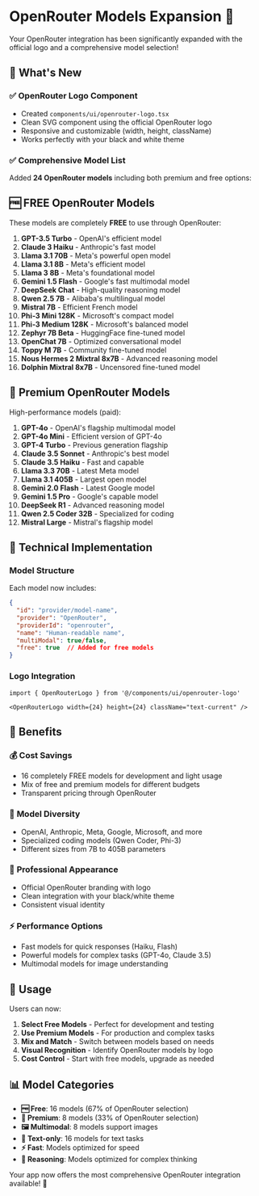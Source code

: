 # OpenRouter Models Expansion 🚀

Your OpenRouter integration has been significantly expanded with the official logo and a comprehensive model selection!

## 🎨 What's New

### ✅ OpenRouter Logo Component
- Created `components/ui/openrouter-logo.tsx`
- Clean SVG component using the official OpenRouter logo
- Responsive and customizable (width, height, className)
- Works perfectly with your black and white theme

### ✅ Comprehensive Model List
Added **24 OpenRouter models** including both premium and free options:

## 🆓 FREE OpenRouter Models

These models are completely **FREE** to use through OpenRouter:

1. **GPT-3.5 Turbo** - OpenAI's efficient model
2. **Claude 3 Haiku** - Anthropic's fast model
3. **Llama 3.1 70B** - Meta's powerful open model
4. **Llama 3.1 8B** - Meta's efficient model
5. **Llama 3 8B** - Meta's foundational model
6. **Gemini 1.5 Flash** - Google's fast multimodal model
7. **DeepSeek Chat** - High-quality reasoning model
8. **Qwen 2.5 7B** - Alibaba's multilingual model
9. **Mistral 7B** - Efficient French model
10. **Phi-3 Mini 128K** - Microsoft's compact model
11. **Phi-3 Medium 128K** - Microsoft's balanced model
12. **Zephyr 7B Beta** - HuggingFace fine-tuned model
13. **OpenChat 7B** - Optimized conversational model
14. **Toppy M 7B** - Community fine-tuned model
15. **Nous Hermes 2 Mixtral 8x7B** - Advanced reasoning model
16. **Dolphin Mixtral 8x7B** - Uncensored fine-tuned model

## 💎 Premium OpenRouter Models

High-performance models (paid):

1. **GPT-4o** - OpenAI's flagship multimodal model
2. **GPT-4o Mini** - Efficient version of GPT-4o
3. **GPT-4 Turbo** - Previous generation flagship
4. **Claude 3.5 Sonnet** - Anthropic's best model
5. **Claude 3.5 Haiku** - Fast and capable
6. **Llama 3.3 70B** - Latest Meta model
7. **Llama 3.1 405B** - Largest open model
8. **Gemini 2.0 Flash** - Latest Google model
9. **Gemini 1.5 Pro** - Google's capable model
10. **DeepSeek R1** - Advanced reasoning model
11. **Qwen 2.5 Coder 32B** - Specialized for coding
12. **Mistral Large** - Mistral's flagship model

## 🔧 Technical Implementation

### Model Structure
Each model now includes:
```json
{
  "id": "provider/model-name",
  "provider": "OpenRouter",
  "providerId": "openrouter", 
  "name": "Human-readable name",
  "multiModal": true/false,
  "free": true  // Added for free models
}
```

### Logo Integration
```tsx
import { OpenRouterLogo } from '@/components/ui/openrouter-logo'

<OpenRouterLogo width={24} height={24} className="text-current" />
```

## 🎯 Benefits

### 💰 **Cost Savings**
- 16 completely FREE models for development and light usage
- Mix of free and premium models for different budgets
- Transparent pricing through OpenRouter

### 🔄 **Model Diversity** 
- OpenAI, Anthropic, Meta, Google, Microsoft, and more
- Specialized coding models (Qwen Coder, Phi-3)
- Different sizes from 7B to 405B parameters

### 🎨 **Professional Appearance**
- Official OpenRouter branding with logo
- Clean integration with your black/white theme
- Consistent visual identity

### ⚡ **Performance Options**
- Fast models for quick responses (Haiku, Flash)
- Powerful models for complex tasks (GPT-4o, Claude 3.5)
- Multimodal models for image understanding

## 🚀 Usage

Users can now:

1. **Select Free Models** - Perfect for development and testing
2. **Use Premium Models** - For production and complex tasks  
3. **Mix and Match** - Switch between models based on needs
4. **Visual Recognition** - Identify OpenRouter models by logo
5. **Cost Control** - Start with free models, upgrade as needed

## 📊 Model Categories

- **🆓 Free**: 16 models (67% of OpenRouter selection)
- **💎 Premium**: 8 models (33% of OpenRouter selection)
- **🖼️ Multimodal**: 8 models support images
- **💬 Text-only**: 16 models for text tasks
- **⚡ Fast**: Models optimized for speed
- **🧠 Reasoning**: Models optimized for complex thinking

Your app now offers the most comprehensive OpenRouter integration available! 🎉
